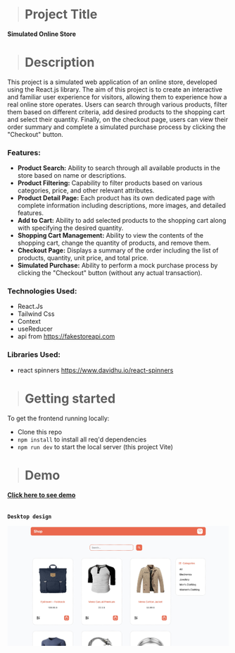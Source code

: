># **Project Title**
  **Simulated Online Store**

># **Description**

This project is a simulated web application of an online store, developed using the React.js library. The aim of this project is to create an interactive and familiar user experience for visitors, allowing them to experience how a real online store operates. Users can search through various products, filter them based on different criteria, add desired products to the shopping cart and select their quantity. Finally, on the checkout page, users can view their order summary and complete a simulated purchase process by clicking the "Checkout" button.



### Features:

 * **Product Search:** Ability to search through all available products in the store based on name or descriptions.
* **Product Filtering:** Capability to filter products based on various categories, price, and other relevant attributes.
* **Product Detail Page:** Each product has its own dedicated page with complete information including descriptions, more images, and detailed features.
* **Add to Cart:** Ability to add selected products to the shopping cart along with specifying the desired quantity.
* **Shopping Cart Management:** Ability to view the contents of the shopping cart, change the quantity of products, and remove them.
* **Checkout Page:** Displays a summary of the order including the list of products, quantity, unit price, and total price.
* **Simulated Purchase:** Ability to perform a mock purchase process by clicking the "Checkout" button (without any actual transaction).




### Technologies Used:
- React.Js
- Tailwind Css
- Context
- useReducer
- api from https://fakestoreapi.com

### Libraries Used:
- react spinners  https://www.davidhu.io/react-spinners


># **Getting started**

To get the frontend running locally:

- Clone this repo
- `npm install` to install all req'd dependencies
- `npm run dev` to start the local server (this project Vite)

># **Demo**

[**Click here to see demo**](https://mani-jebraeily.github.io/shop/)
<br/>
<br/>

**`Desktop design`**

![demo](./src/assets/Screenshot%202025-05-18%20at%2013.14.27.jpeg)